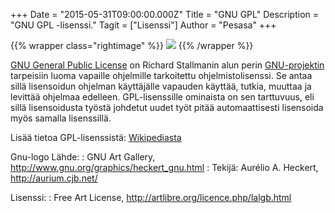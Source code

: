 +++
Date = "2015-05-31T09:00:00.000Z"
Title = "GNU GPL"
Description = "GNU GPL -lisenssi."
Tagit = ["Lisenssi"]
Author = "Pesasa"
+++

{{% wrapper class="rightimage" %}}
![ ](/images/heckert_gnu.small.png "fig:heckert_gnu.small.png")
{{% /wrapper %}}

[GNU General Public License](http://www.gnu.org/copyleft/gpl.html) on Richard
Stallmanin alun perin [GNU-projektin](http://www.gnu.org) tarpeisiin
luoma vapaille ohjelmille tarkoitettu ohjelmistolisenssi. Se antaa sillä
lisensoidun ohjelman käyttäjälle vapauden käyttää, tutkia, muuttaa ja
levittää ohjelmaa edelleen. GPL-lisenssille ominaista on sen tarttuvuus,
eli sillä lisensoidusta työstä johdetut uudet työt pitää automaattisesti
lisensoida myös samalla lisenssillä.

Lisää tietoa GPL-lisenssistä:
[Wikipediasta](http://fi.wikipedia.org/wiki/GNU_GPL)

Gnu-logo Lähde:
:   GNU Art Gallery, <http://www.gnu.org/graphics/heckert_gnu.html>
:   Tekijä: Aurélio A. Heckert, <http://aurium.cjb.net/>

Lisenssi:
:   Free Art License, <http://artlibre.org/licence.php/lalgb.html>

